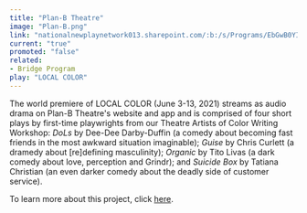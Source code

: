 ```yaml
---
title: "Plan-B Theatre"
image: "Plan-B.png"
link: "nationalnewplaynetwork013.sharepoint.com/:b:/s/Programs/EbGwB0YIO1dGpqDqWS1XjhEBTmcH_fvX9HCC7bPe8kMv7w?e=QMkdb9"
current: "true"
promoted: "false"
related:
- Bridge Program
play: "LOCAL COLOR"
---
```

The world premiere of LOCAL COLOR (June 3-13, 2021) streams as audio drama on Plan-B Theatre's website and app and is comprised of four short plays by first-time playwrights from our Theatre Artists of Color Writing Workshop: *DoLs* by Dee-Dee Darby-Duffin (a comedy about becoming fast friends in the most awkward situation imaginable); *Guise* by Chris Curlett (a dramedy about [re]defining masculinity); *Organic* by Tito Livas (a dark comedy about love, perception and Grindr); and *Suicide Box* by Tatiana Christian (an even darker comedy about the deadly side of customer service).  

To learn more about this project, click [here](https://nationalnewplaynetwork013.sharepoint.com/:b:/s/Programs/EbGwB0YIO1dGpqDqWS1XjhEBTmcH_fvX9HCC7bPe8kMv7w?e=QMkdb9).

